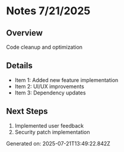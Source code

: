 # Notes 7/21/2025

## Overview
Code cleanup and optimization

## Details
- Item 1: Added new feature implementation
- Item 2: UI/UX improvements
- Item 3: Dependency updates

## Next Steps
1. Implemented user feedback
2. Security patch implementation

Generated on: 2025-07-21T13:49:22.842Z
